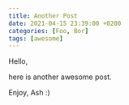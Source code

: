 ```yaml
---
title: Another Post
date: 2021-04-15 23:39:00 +0200
categories: [Foo, Bor]
tags: [awesome]
---
```


Hello,

here is another awesome post.

Enjoy,
Ash :)